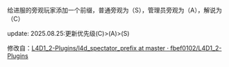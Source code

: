 给进服的旁观玩家添加一个前缀，普通旁观为（S），管理员旁观为（A），解说为（C）

update:
2025.08.25:更新优先级(C)>(A)>(S)

修改自：[L4D1_2-Plugins/l4d_spectator_prefix at master · fbef0102/L4D1_2-Plugins](https://github.com/fbef0102/L4D1_2-Plugins/tree/master/l4d_spectator_prefix)

